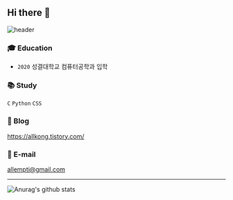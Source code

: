 ## Hi there 👋
![header](https://capsule-render.vercel.app/api?type=waving&color=ffcbcb&height=300&section=header&text=Dabin%20Jeong&fontSize=50&fontColor=fffee7)

### 🎓 Education
- `2020` 성결대학교 컴퓨터공학과 입학

### 📚 Study
`C` `Python` `CSS`

### 📄 Blog
https://allkong.tistory.com/

### 📮 E-mail
allempti@gmail.com

***



![Anurag's github stats](https://github-readme-stats.vercel.app/api?username=allkong)
